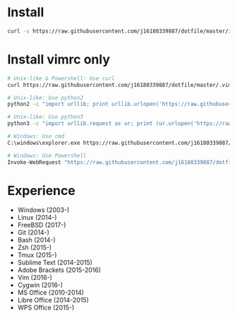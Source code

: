 Install
====
```bash
curl -s https://raw.githubusercontent.com/j16180339887/dotfile/master/install.sh | bash
```

Install vimrc only
====
```bash
# Unix-like & Powershell: Use curl
curl https://raw.githubusercontent.com/j16180339887/dotfile/master/.vimrc -o ~/.vimrc

# Unix-like: Use python2
python2 -c "import urllib; print urllib.urlopen('https://raw.githubusercontent.com/j16180339887/dotfile/master/.vimrc'.encode('UTF-8')).read()" > ~/.vimrc

# Unix-like: Use python3
python3 -c "import urllib.request as ur; print (ur.urlopen('https://raw.githubusercontent.com/j16180339887/dotfile/master/.vimrc').read().decode('utf-8'))" > ~/.vimrc

# Windows: Use cmd
C:\windows\explorer.exe https://raw.githubusercontent.com/j16180339887/dotfile/master/.vimrc

# Windows: Use Powershell
Invoke-WebRequest "https://raw.githubusercontent.com/j16180339887/dotfile/master/.vimrc" -OutFile "$ENV:UserProfile\\.vimrc"
```

Experience
=====
* Windows               (2003-)
* Linux                 (2014-)
* FreeBSD               (2017-)
* Git                   (2014-)
* Bash                  (2014-)
* Zsh                   (2015-)
* Tmux                  (2015-)
* Sublime Text          (2014-2015)
* Adobe Brackets        (2015-2016)
* Vim                   (2016-)
* Cygwin                (2016-)
* MS Office             (2010-2014)
* Libre Office          (2014-2015)
* WPS Office            (2015-)
